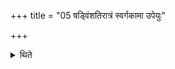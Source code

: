 +++
title = "05 षड्विंशतिरात्रं स्वर्गकामा उपेयुः"

+++

<details><summary>थिते</summary>

5. (The performers) desirous of heaven should perform the twenety-six-day-sacrificial-session.  

[^1]: For this session see TMB XXIII.22.1ff.  
</details>
